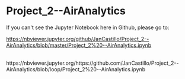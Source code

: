 # Project_2--AirAnalytics

If you can't see the Jupyter Notebook here in Github, please go to: <br>

https://nbviewer.jupyter.org/github/JanCastillo/Project_2--AirAnalytics/blob/master/Project_2%20--AirAnalytics.ipynb

<br>
https://nbviewer.jupyter.org/https://github.com/JanCastillo/Project_2--AirAnalytics/blob/loop/Project_2%20--AirAnalytics.ipynb

